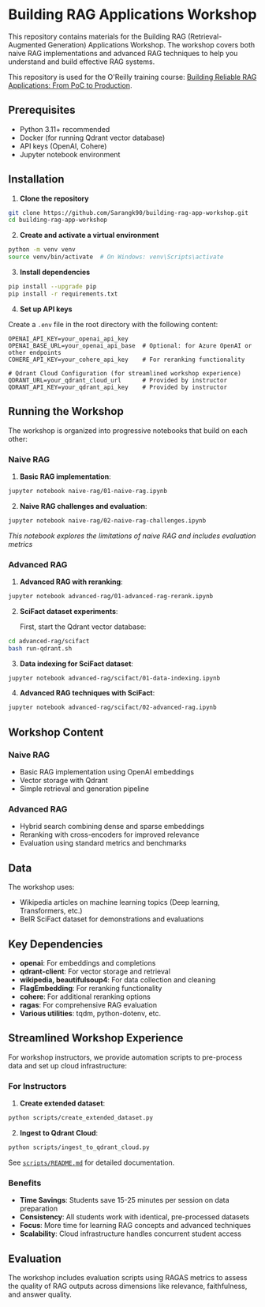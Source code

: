 # Building RAG Applications Workshop

This repository contains materials for the Building RAG (Retrieval-Augmented Generation) Applications Workshop. The workshop covers both naive RAG implementations and advanced RAG techniques to help you understand and build effective RAG systems.

This repository is used for the O'Reilly training course: [Building Reliable RAG Applications: From PoC to Production](https://learning.oreilly.com/live-events/building-reliable-rag-applications-from-poc-to-production/0642572012347/).

## Prerequisites

- Python 3.11+ recommended
- Docker (for running Qdrant vector database)
- API keys (OpenAI, Cohere)
- Jupyter notebook environment

## Installation

1. **Clone the repository**

```bash
git clone https://github.com/Sarangk90/building-rag-app-workshop.git
cd building-rag-app-workshop
```

2. **Create and activate a virtual environment**

```bash
python -m venv venv
source venv/bin/activate  # On Windows: venv\Scripts\activate
```

3. **Install dependencies**

```bash
pip install --upgrade pip
pip install -r requirements.txt
```

4. **Set up API keys**

Create a `.env` file in the root directory with the following content:

```
OPENAI_API_KEY=your_openai_api_key
OPENAI_BASE_URL=your_openai_api_base  # Optional: for Azure OpenAI or other endpoints
COHERE_API_KEY=your_cohere_api_key    # For reranking functionality

# Qdrant Cloud Configuration (for streamlined workshop experience)
QDRANT_URL=your_qdrant_cloud_url      # Provided by instructor
QDRANT_API_KEY=your_qdrant_api_key    # Provided by instructor
```

## Running the Workshop

The workshop is organized into progressive notebooks that build on each other:

### Naive RAG

1. **Basic RAG implementation**:

```bash
jupyter notebook naive-rag/01-naive-rag.ipynb
```

2. **Naive RAG challenges and evaluation**:

```bash
jupyter notebook naive-rag/02-naive-rag-challenges.ipynb
```

   *This notebook explores the limitations of naive RAG and includes evaluation metrics*

### Advanced RAG

1. **Advanced RAG with reranking**:

```bash
jupyter notebook advanced-rag/01-advanced-rag-rerank.ipynb
```

2. **SciFact dataset experiments**:

   First, start the Qdrant vector database:

```bash
cd advanced-rag/scifact
bash run-qdrant.sh
```

3. **Data indexing for SciFact dataset**:

```bash
jupyter notebook advanced-rag/scifact/01-data-indexing.ipynb
```

4. **Advanced RAG techniques with SciFact**:

```bash
jupyter notebook advanced-rag/scifact/02-advanced-rag.ipynb
```

## Workshop Content

### Naive RAG
- Basic RAG implementation using OpenAI embeddings
- Vector storage with Qdrant
- Simple retrieval and generation pipeline

### Advanced RAG
- Hybrid search combining dense and sparse embeddings
- Reranking with cross-encoders for improved relevance
- Evaluation using standard metrics and benchmarks

## Data

The workshop uses:
- Wikipedia articles on machine learning topics (Deep learning, Transformers, etc.)
- BeIR SciFact dataset for demonstrations and evaluations

## Key Dependencies

- **openai**: For embeddings and completions
- **qdrant-client**: For vector storage and retrieval
- **wikipedia, beautifulsoup4**: For data collection and cleaning
- **FlagEmbedding**: For reranking functionality
- **cohere**: For additional reranking options
- **ragas**: For comprehensive RAG evaluation
- **Various utilities**: tqdm, python-dotenv, etc.

## Streamlined Workshop Experience

For workshop instructors, we provide automation scripts to pre-process data and set up cloud infrastructure:

### For Instructors

1. **Create extended dataset**:
```bash
python scripts/create_extended_dataset.py
```

2. **Ingest to Qdrant Cloud**:
```bash
python scripts/ingest_to_qdrant_cloud.py
```

See [`scripts/README.md`](scripts/README.md) for detailed documentation.

### Benefits

- **Time Savings**: Students save 15-25 minutes per session on data preparation
- **Consistency**: All students work with identical, pre-processed datasets
- **Focus**: More time for learning RAG concepts and advanced techniques
- **Scalability**: Cloud infrastructure handles concurrent student access

## Evaluation

The workshop includes evaluation scripts using RAGAS metrics to assess the quality of RAG outputs across dimensions like relevance, faithfulness, and answer quality.

